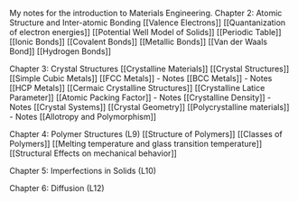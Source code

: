 My notes for the introduction to Materials Engineering.
Chapter 2: Atomic Structure and Inter-atomic Bonding
[[Valence Electrons]]
[[Quantanization of electron energies]]
[[Potential Well Model of Solids]]
[[Periodic Table]]
[[Ionic Bonds]]
[[Covalent Bonds]]
[[Metallic Bonds]]
[[Van der Waals Bond]]
[[Hydrogen Bonds]]

Chapter 3: Crystal Structures
[[Crystalline Materials]]
[[Crystal Structures]]
[[Simple Cubic Metals]]
[[FCC Metals]] - Notes
[[BCC Metals]] - Notes
[[HCP Metals]]
[[Cermaic Crystalline Structures]]
[[Crystalline Latice Parameter]]
[[Atomic Packing Factor]] - Notes
[[Crystalline Density]] - Notes
[[Crystal Systems]]
[[Crystal Geometry]]
[[Polycrystalline materials]] - Notes
[[Allotropy and Polymorphism]]

Chapter 4: Polymer Structures (L9)
[[Structure of Polymers]]
[[Classes of Polymers]]
[[Melting temperature and glass transition temperature]]
[[Structural Effects on mechanical behavior]]

Chapter 5: Imperfections in Solids (L10)

Chapter 6: Diffusion (L12)



